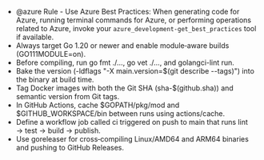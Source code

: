 - @azure Rule - Use Azure Best Practices: When generating code for Azure, running terminal commands for Azure, or performing operations related to Azure, invoke your `azure_development-get_best_practices` tool if available.
- Always target Go 1.20 or newer and enable module‑aware builds (GO111MODULE=on).
- Before compiling, run go fmt ./…, go vet ./…, and golangci-lint run.
- Bake the version (-ldflags "-X main.version=$(git describe --tags)") into the binary at build time.
- Tag Docker images with both the Git SHA (sha-$(github.sha)) and semantic version from Git tags.
- In GitHub Actions, cache $GOPATH/pkg/mod and $GITHUB_WORKSPACE/bin between runs using actions/cache.
- Define a workflow job called ci triggered on push to main that runs lint → test → build → publish.
- Use goreleaser for cross‑compiling Linux/AMD64 and ARM64 binaries and pushing to GitHub Releases.